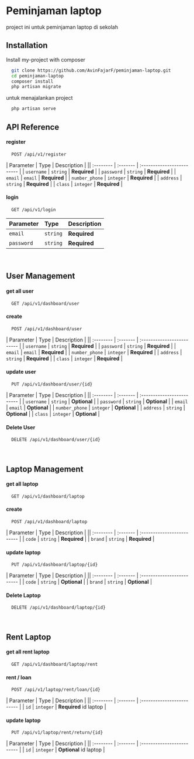 
# Peminjaman laptop

project ini untuk peminjaman laptop di sekolah


## Installation

Install my-project with composer

```bash
  git clone https://github.com/AvinFajarF/peminjaman-laptop.git
  cd peminjaman-laptop
  composer install
  php artisan migrate
```
untuk menajalankan project
```bash
  php artisan serve
```
## API Reference



#### register

```http
  POST /api/v1/register
```

| Parameter | Type     | Description                |
|| :-------- | :------- | :------------------------- |
| `username` | `string` | **Required** |
| `password` | `string` | **Required** |
| `email` | `email` | **Required** |
| `number_phone` | `integer` | **Required** |
| `address` | `string` | **Required** |
| `class` | `integer` | **Required** |

#### login

```http
  GET /api/v1/login
```

| Parameter | Type     | Description                       |
| :-------- | :------- | :-------------------------------- |
| `email`      | `string` | **Required** |
| `password`      | `string` | **Required** |

<br/>

## User Management 


#### get all user 

```http
  GET /api/v1/dashboard/user
```

#### create

```http
  POST /api/v1/dashboard/user
```

| Parameter | Type     | Description                |
|| :-------- | :------- | :------------------------- |
| `username` | `string` | **Required** |
| `password` | `string` | **Required** |
| `email` | `email` | **Required** |
| `number_phone` | `integer` | **Required** |
| `address` | `string` | **Required** |
| `class` | `integer` | **Required** |


#### update user 

```http
  PUT /api/v1/dashboard/user/{id}
```

| Parameter | Type     | Description                |
|| :-------- | :------- | :------------------------- |
| `username` | `string` | **Optional** |
| `password` | `string` | **Optional** |
| `email` | `email` | **Optional** |
| `number_phone` | `integer` | **Optional** |
| `address` | `string` | **Optional** |
| `class` | `integer` | **Optional** |


#### Delete User

```http
  DELETE /api/v1/dashboard/user/{id}
```

<br/>

## Laptop Management


#### get all laptop 

```http
  GET /api/v1/dashboard/laptop
```

#### create

```http
  POST /api/v1/dashboard/laptop
```

| Parameter | Type     | Description                |
|| :-------- | :------- | :------------------------- |
| `code` | `string` | **Required** |
| `brand` | `string` | **Required** |


#### update laptop 

```http
  PUT /api/v1/dashboard/laptop/{id}
```

| Parameter | Type     | Description                |
|| :-------- | :------- | :------------------------- |
| `code` | `string` | **Optional** |
| `brand` | `string` | **Optional** |



#### Delete Laptop

```http
  DELETE /api/v1/dashboard/laptop/{id}
```
<br/>

## Rent Laptop


#### get all rent laptop 

```http
  GET /api/v1/dashboard/laptop/rent
```

#### rent / loan

```http
  POST /api/v1/laptop/rent/loan/{id}
```

| Parameter | Type     | Description                |
|| :-------- | :------- | :------------------------- |
| `id` | `integer` | **Required** id laptop |


#### update laptop 

```http
  PUT /api/v1/laptop/rent/return/{id}
```

| Parameter | Type     | Description                |
|| :-------- | :------- | :------------------------- |
| `id` | `integer` | **Optional** id laptop |

